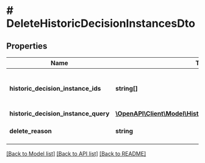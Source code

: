 # # DeleteHistoricDecisionInstancesDto

## Properties

Name | Type | Description | Notes
------------ | ------------- | ------------- | -------------
**historic_decision_instance_ids** | **string[]** | A list of historic decision instance ids to delete. | [optional]
**historic_decision_instance_query** | [**\OpenAPI\Client\Model\HistoricDecisionInstanceQueryDto**](HistoricDecisionInstanceQueryDto.md) |  | [optional]
**delete_reason** | **string** | A string with delete reason. | [optional]

[[Back to Model list]](../../README.md#models) [[Back to API list]](../../README.md#endpoints) [[Back to README]](../../README.md)
